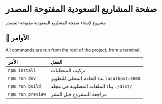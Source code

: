 # صفحة المشاريع السعودية المفتوحة المصدر

مشروع لإنشاء صفحة المشاريع السعودية مفتوحة المصدر

## 🧞 الأوامر

All commands are run from the root of the project, from a terminal:

| الأمر                   | الفعل                                           |
| :------------------------ | :----------------------------------------------- |
| `npm install`             | تركيب المتطلبات                            |
| `npm run dev`             | بدء الخادم المحلي للتطوير `localhost:3000`      |
| `npm run build`           | بناء الملفات المطلوبة في مجلد `./dist/`          |
| `npm run preview`         | مراجعة المشروع قبل النشر     |

